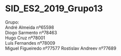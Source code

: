 # SID_ES2_2019_Grupo13

Grupo:  
André Almeida nº65598  
Diogo Sarmento nº78463  
Hugo Cruz nº78001  
Luís Fernandes nº78009  
Miguel Figueiredo nº77577
Rostislav Andreev nº77689  
